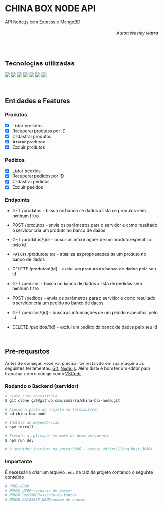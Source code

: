 # CHINA BOX NODE API
API Node.js com Express e MongoBD 

###### <p align="right">Autor: Wesley Marra </p>

<br/>

## Tecnologias utilizadas

<div>
  <img src="https://img.shields.io/static/v1?label=Node.js&message=14.16.1&color=339933&style=flat&logo=node.js"/>
  <img src="https://img.shields.io/static/v1?label=Nodemon&message=2.0.7&color=339933&style=flat&logo=nodemon"/>
  <img src="https://img.shields.io/static/v1?label=MongoDB&message=4.4.5&color=339933&style=flat&logo=mongoDB"/>
  <img src="https://img.shields.io/static/v1?label=Mongoose&message=5.12.7&color=339933&style=flat"/>
  <img src="https://img.shields.io/static/v1?label=Express&message=4.17.1&color=327ae7&style=flat"/>
  <img src="https://img.shields.io/static/v1?label=Dotenv&message=8.2.0&color=327ae7&style=flat"/>
  <img src="https://img.shields.io/static/v1?label=License&message=ISC&color=327ae7&style=flat"/>
</div>

<br/>
<br/>

## Entidades e Features

### Produtos

- [x] Listar produtos
- [x] Recuperar produtos por ID
- [x] Cadastrar produtos
- [x] Alterar produtos
- [x] Excluir produtos

### Pedidos

- [x] Listar pedidos
- [x] Recuperar pedidos por ID
- [x] Cadastrar pedidos
- [x] Excluir pedidos

### Endpoints

* GET /produtos - busca no banco de dados a lista de produtos sem nenhum filtro
* POST /produtos - envia os parâmetros para o servidor e como resultado o servidor cria um produto no banco de dados
* GET /produtos/{id} - busca as informações de um produto específico pelo id
* PATCH /produtos/{id} - atualiza as propriedades de um produto no banco de dados
* DELETE /produtos/{id} - exclui um produto do banco de dados pelo seu id

* GET /pedidos - busca no banco de dados a lista de pedidos sem nenhum filtro
* POST /pedidos - envia os parâmetros para o servidor e como resultado o servidor cria um pedido no banco de dados
* GET /pedidos/{id} - busca as informações de um pedido específico pelo id
* DELETE /pedidos/{id} - exclui um pedido do banco de dados pelo seu id

<br/>

## Pré-requisitos

Antes de começar, você vai precisar ter instalado em sua máquina as seguintes ferramentas:
[Git](https://git-scm.com), [Node.js](https://nodejs.org/en/). 
Além disto é bom ter um editor para trabalhar com o código como [VSCode](https://code.visualstudio.com/)

### Rodando o Backend (servidor)

```bash
# Clone este repositório
$ git clone git@github.com:wamarra/china-box-node.git

# Acesse a pasta do projeto no terminal/cmd
$ cd china-box-node

# Instale as dependências
$ npm install

# Execute a aplicação em modo de desenvolvimento
$ npm run dev

# O servidor iniciará na porta:3000 - acesse <http://localhost:3000>
```


### Importante
É necessário criar um arquvio `.env` na raiz do projeto contendo o seguinte conteúdo

```bash
# PORT=3000
# MONGO_USER=<usuario-do-banco>
# MONGO_PASSWORD=<senha-do-banco>
# MONGO_DATABASE_NAME=<nome-do-banco>
```
